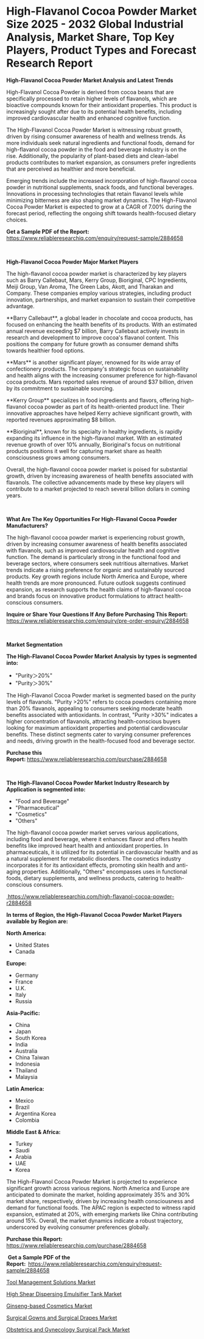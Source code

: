 <p><h1>High-Flavanol Cocoa Powder Market Size 2025 - 2032 Global Industrial Analysis, Market Share, Top Key Players, Product Types and Forecast Research Report</h1></p><p><strong>High-Flavanol Cocoa Powder Market Analysis and Latest Trends</strong></p>
<p><p>High-Flavanol Cocoa Powder is derived from cocoa beans that are specifically processed to retain higher levels of flavanols, which are bioactive compounds known for their antioxidant properties. This product is increasingly sought after due to its potential health benefits, including improved cardiovascular health and enhanced cognitive function.</p><p>The High-Flavanol Cocoa Powder Market is witnessing robust growth, driven by rising consumer awareness of health and wellness trends. As more individuals seek natural ingredients and functional foods, demand for high-flavanol cocoa powder in the food and beverage industry is on the rise. Additionally, the popularity of plant-based diets and clean-label products contributes to market expansion, as consumers prefer ingredients that are perceived as healthier and more beneficial.</p><p>Emerging trends include the increased incorporation of high-flavanol cocoa powder in nutritional supplements, snack foods, and functional beverages. Innovations in processing technologies that retain flavanol levels while minimizing bitterness are also shaping market dynamics. The High-Flavanol Cocoa Powder Market is expected to grow at a CAGR of 7.00% during the forecast period, reflecting the ongoing shift towards health-focused dietary choices.</p></p>
<p><strong>Get a Sample PDF of the Report:&nbsp;</strong> <a href="https://www.reliableresearchiq.com/enquiry/request-sample/2884658?utm_campaign=1896&utm_medium=2&utm_source=Github&utm_content=ia&utm_term=13032025&utm_id=high-flavanol-cocoa-powder">https://www.reliableresearchiq.com/enquiry/request-sample/2884658</a></p>
<p>&nbsp;</p>
<p><strong>High-Flavanol Cocoa Powder Major Market Players</strong></p>
<p><p>The high-flavanol cocoa powder market is characterized by key players such as Barry Callebaut, Mars, Kerry Group, Bioriginal, CPC Ingredients, Meiji Group, Van Aroma, The Green Labs, Akott, and Tharakan and Company. These companies employ various strategies, including product innovation, partnerships, and market expansion to sustain their competitive advantage.</p><p>**Barry Callebaut**, a global leader in chocolate and cocoa products, has focused on enhancing the health benefits of its products. With an estimated annual revenue exceeding $7 billion, Barry Callebaut actively invests in research and development to improve cocoa's flavanol content. This positions the company for future growth as consumer demand shifts towards healthier food options.</p><p>**Mars** is another significant player, renowned for its wide array of confectionery products. The company's strategic focus on sustainability and health aligns with the increasing consumer preference for high-flavanol cocoa products. Mars reported sales revenue of around $37 billion, driven by its commitment to sustainable sourcing.</p><p>**Kerry Group** specializes in food ingredients and flavors, offering high-flavanol cocoa powder as part of its health-oriented product line. Their innovative approaches have helped Kerry achieve significant growth, with reported revenues approximating $8 billion.</p><p>**Bioriginal**, known for its specialty in healthy ingredients, is rapidly expanding its influence in the high-flavanol market. With an estimated revenue growth of over 10% annually, Bioriginal's focus on nutritional products positions it well for capturing market share as health consciousness grows among consumers.</p><p>Overall, the high-flavanol cocoa powder market is poised for substantial growth, driven by increasing awareness of health benefits associated with flavanols. The collective advancements made by these key players will contribute to a market projected to reach several billion dollars in coming years.</p></p>
<p>&nbsp;</p>
<p><strong>What Are The Key Opportunities For High-Flavanol Cocoa Powder Manufacturers?</strong></p>
<p><p>The high-flavanol cocoa powder market is experiencing robust growth, driven by increasing consumer awareness of health benefits associated with flavanols, such as improved cardiovascular health and cognitive function. The demand is particularly strong in the functional food and beverage sectors, where consumers seek nutritious alternatives. Market trends indicate a rising preference for organic and sustainably sourced products. Key growth regions include North America and Europe, where health trends are more pronounced. Future outlook suggests continued expansion, as research supports the health claims of high-flavanol cocoa and brands focus on innovative product formulations to attract health-conscious consumers.</p></p>
<p><strong>Inquire or Share Your Questions If Any Before Purchasing This Report:</strong> <a href="https://www.reliableresearchiq.com/enquiry/pre-order-enquiry/2884658?utm_campaign=1896&utm_medium=2&utm_source=Github&utm_content=ia&utm_term=13032025&utm_id=high-flavanol-cocoa-powder">https://www.reliableresearchiq.com/enquiry/pre-order-enquiry/2884658</a></p>
<p>&nbsp;</p>
<p><strong>Market Segmentation</strong></p>
<p><strong>The High-Flavanol Cocoa Powder Market Analysis by types is segmented into:</strong></p>
<p><ul><li>"Purity＞20%"</li><li>"Purity＞30%"</li></ul></p>
<p><p>The High-Flavanol Cocoa Powder market is segmented based on the purity levels of flavanols. "Purity >20%" refers to cocoa powders containing more than 20% flavanols, appealing to consumers seeking moderate health benefits associated with antioxidants. In contrast, "Purity >30%" indicates a higher concentration of flavanols, attracting health-conscious buyers looking for maximum antioxidant properties and potential cardiovascular benefits. These distinct segments cater to varying consumer preferences and needs, driving growth in the health-focused food and beverage sector.</p></p>
<p><strong>Purchase this Report:&nbsp;</strong><a href="https://www.reliableresearchiq.com/purchase/2884658?utm_campaign=1896&utm_medium=2&utm_source=Github&utm_content=ia&utm_term=13032025&utm_id=high-flavanol-cocoa-powder">https://www.reliableresearchiq.com/purchase/2884658</a></p>
<p>&nbsp;</p>
<p><strong>The High-Flavanol Cocoa Powder Market Industry Research by Application is segmented into:</strong></p>
<p><ul><li>"Food and Beverage"</li><li>"Pharmaceutical"</li><li>"Cosmetics"</li><li>"Others"</li></ul></p>
<p><p>The high-flavanol cocoa powder market serves various applications, including food and beverage, where it enhances flavor and offers health benefits like improved heart health and antioxidant properties. In pharmaceuticals, it is utilized for its potential in cardiovascular health and as a natural supplement for metabolic disorders. The cosmetics industry incorporates it for its antioxidant effects, promoting skin health and anti-aging properties. Additionally, "Others" encompasses uses in functional foods, dietary supplements, and wellness products, catering to health-conscious consumers.</p></p>
<p><a href="https://www.reliableresearchiq.com/high-flavanol-cocoa-powder-r2884658?utm_campaign=1896&utm_medium=2&utm_source=Github&utm_content=ia&utm_term=13032025&utm_id=high-flavanol-cocoa-powder">&nbsp;https://www.reliableresearchiq.com/high-flavanol-cocoa-powder-r2884658</a></p>
<p><strong>In terms of Region, the High-Flavanol Cocoa Powder Market Players available by Region are:</strong></p>
<p>
    <p> <strong> North America: </strong>
        <ul>
            <li>United States</li>
            <li>Canada</li>
        </ul>
        </p> 
    <p> <strong> Europe: </strong>
        <ul>
            <li>Germany</li>
            <li>France</li>
            <li>U.K.</li>
            <li>Italy</li>
            <li>Russia</li>
        </ul>
        </p> 
    <p> <strong> Asia-Pacific: </strong>
        <ul>
            <li>China</li>
            <li>Japan</li>
            <li>South Korea</li>
            <li>India</li>
            <li>Australia</li>
            <li>China Taiwan</li>
            <li>Indonesia</li>
            <li>Thailand</li>
            <li>Malaysia</li>
        </ul>
        </p> 
    <p> <strong> Latin America: </strong>
        <ul>
            <li>Mexico</li>
            <li>Brazil</li>
            <li>Argentina Korea</li>
            <li>Colombia</li>
        </ul>
        </p> 
    <p> <strong> Middle East & Africa: </strong>
        <ul>
            <li>Turkey</li>
            <li>Saudi</li>
            <li>Arabia</li>
            <li>UAE</li>
            <li>Korea</li>
        </ul>
    </p>
    </p>
<p><p>The High-Flavanol Cocoa Powder Market is projected to experience significant growth across various regions. North America and Europe are anticipated to dominate the market, holding approximately 35% and 30% market share, respectively, driven by increasing health consciousness and demand for functional foods. The APAC region is expected to witness rapid expansion, estimated at 20%, with emerging markets like China contributing around 15%. Overall, the market dynamics indicate a robust trajectory, underscored by evolving consumer preferences globally.</p></p>
<p><strong>Purchase this Report: </strong><a href="https://www.reliableresearchiq.com/purchase/2884658?utm_campaign=1896&utm_medium=2&utm_source=Github&utm_content=ia&utm_term=13032025&utm_id=high-flavanol-cocoa-powder">https://www.reliableresearchiq.com/purchase/2884658</a></p>
<p>&nbsp;<strong>Get a Sample PDF of the Report:&nbsp;&nbsp;</strong><a href="https://www.reliableresearchiq.com/enquiry/request-sample/2884658?utm_campaign=1896&utm_medium=2&utm_source=Github&utm_content=ia&utm_term=13032025&utm_id=high-flavanol-cocoa-powder">https://www.reliableresearchiq.com/enquiry/request-sample/2884658</a></p>
<p><strong></strong></p>
<p><p><a href="https://github.com/achilekirwan/Market-Research-Report-List-1/blob/main/tool-management-solutions-market.md?utm_campaign=1896&utm_medium=2&utm_source=Github&utm_content=ia&utm_term=13032025&utm_id=high-flavanol-cocoa-powder">Tool Management Solutions Market</a></p><p><a href="https://github.com/bettysbozer/Market-Research-Report-List-1/blob/main/high-shear-dispersing-emulsifier-tank-market.md?utm_campaign=1896&utm_medium=2&utm_source=Github&utm_content=ia&utm_term=13032025&utm_id=high-flavanol-cocoa-powder">High Shear Dispersing Emulsifier Tank Market</a></p><p><a href="https://github.com/pupunhez/Market-Research-Report-List-1/blob/main/ginseng-based-cosmetics-market.md?utm_campaign=1896&utm_medium=2&utm_source=Github&utm_content=ia&utm_term=13032025&utm_id=high-flavanol-cocoa-powder">Ginseng-based Cosmetics Market</a></p><p><a href="https://github.com/safurdorthu8/Market-Research-Report-List-1/blob/main/surgical-gowns-and-surgical-drapes-market.md?utm_campaign=1896&utm_medium=2&utm_source=Github&utm_content=ia&utm_term=13032025&utm_id=high-flavanol-cocoa-powder">Surgical Gowns and Surgical Drapes Market</a></p><p><a href="https://github.com/roceljiabur/Market-Research-Report-List-1/blob/main/obstetrics-and-gynecology-surgical-pack-market.md?utm_campaign=1896&utm_medium=2&utm_source=Github&utm_content=ia&utm_term=13032025&utm_id=high-flavanol-cocoa-powder">Obstetrics and Gynecology Surgical Pack Market</a></p></p>